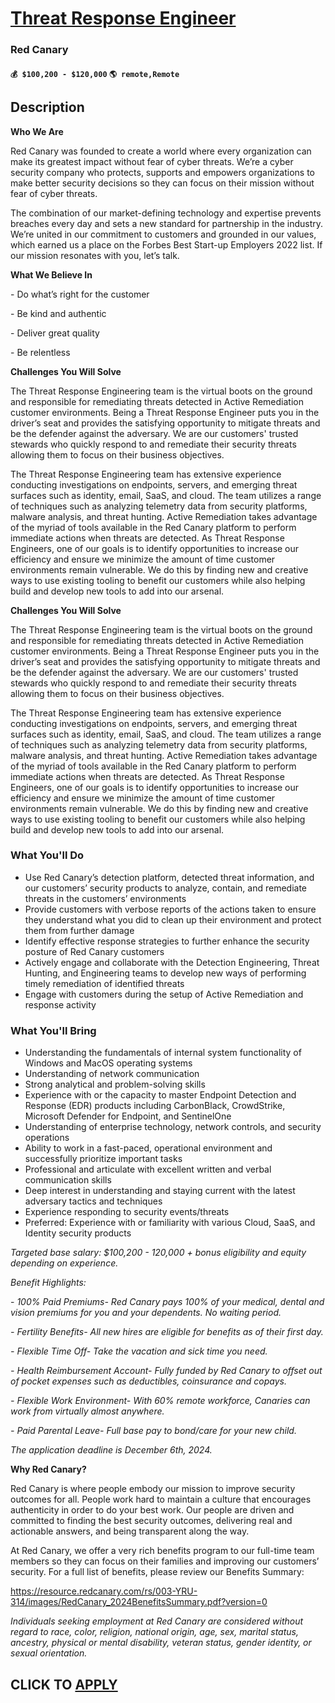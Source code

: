 # [Threat Response Engineer](https://www.remotewlb.com/apply/threat-response-engineer)  
### Red Canary  
#### `💰 $100,200 - $120,000` `🌎 remote,Remote`  

## Description

 **Who We Are**

Red Canary was founded to create a world where every organization can make its greatest impact without fear of cyber threats. We’re a cyber security company who protects, supports and empowers organizations to make better security decisions so they can focus on their mission without fear of cyber threats.

  

The combination of our market-defining technology and expertise prevents breaches every day and sets a new standard for partnership in the industry. We’re united in our commitment to customers and grounded in our values, which earned us a place on the Forbes Best Start-up Employers 2022 list. If our mission resonates with you, let’s talk.

  

 **What We Believe In**

\- Do what’s right for the customer

\- Be kind and authentic

\- Deliver great quality

\- Be relentless

  

**Challenges You Will Solve**

The Threat Response Engineering team is the virtual boots on the ground and responsible for remediating threats detected in Active Remediation customer environments. Being a Threat Response Engineer puts you in the driver’s seat and provides the satisfying opportunity to mitigate threats and be the defender against the adversary. We are our customers' trusted stewards who quickly respond to and remediate their security threats allowing them to focus on their business objectives.

  

The Threat Response Engineering team has extensive experience conducting investigations on endpoints, servers, and emerging threat surfaces such as identity, email, SaaS, and cloud. The team utilizes a range of techniques such as analyzing telemetry data from security platforms, malware analysis, and threat hunting. Active Remediation takes advantage of the myriad of tools available in the Red Canary platform to perform immediate actions when threats are detected. As Threat Response Engineers, one of our goals is to identify opportunities to increase our efficiency and ensure we minimize the amount of time customer environments remain vulnerable. We do this by finding new and creative ways to use existing tooling to benefit our customers while also helping build and develop new tools to add into our arsenal.

  

 **Challenges You Will Solve**

The Threat Response Engineering team is the virtual boots on the ground and responsible for remediating threats detected in Active Remediation customer environments. Being a Threat Response Engineer puts you in the driver’s seat and provides the satisfying opportunity to mitigate threats and be the defender against the adversary. We are our customers' trusted stewards who quickly respond to and remediate their security threats allowing them to focus on their business objectives.

  

The Threat Response Engineering team has extensive experience conducting investigations on endpoints, servers, and emerging threat surfaces such as identity, email, SaaS, and cloud. The team utilizes a range of techniques such as analyzing telemetry data from security platforms, malware analysis, and threat hunting. Active Remediation takes advantage of the myriad of tools available in the Red Canary platform to perform immediate actions when threats are detected. As Threat Response Engineers, one of our goals is to identify opportunities to increase our efficiency and ensure we minimize the amount of time customer environments remain vulnerable. We do this by finding new and creative ways to use existing tooling to benefit our customers while also helping build and develop new tools to add into our arsenal.

  

### What You'll Do

* Use Red Canary’s detection platform, detected threat information, and our customers’ security products to analyze, contain, and remediate threats in the customers’ environments
* Provide customers with verbose reports of the actions taken to ensure they understand what you did to clean up their environment and protect them from further damage
* Identify effective response strategies to further enhance the security posture of Red Canary customers
* Actively engage and collaborate with the Detection Engineering, Threat Hunting, and Engineering teams to develop new ways of performing timely remediation of identified threats
* Engage with customers during the setup of Active Remediation and response activity

  

### What You'll Bring

* Understanding the fundamentals of internal system functionality of Windows and MacOS operating systems 
* Understanding of network communication
* Strong analytical and problem-solving skills
* Experience with or the capacity to master Endpoint Detection and Response (EDR) products including CarbonBlack, CrowdStrike, Microsoft Defender for Endpoint, and SentinelOne
* Understanding of enterprise technology, network controls, and security operations
* Ability to work in a fast-paced, operational environment and successfully prioritize important tasks
* Professional and articulate with excellent written and verbal communication skills
* Deep interest in understanding and staying current with the latest adversary tactics and techniques
* Experience responding to security events/threats
* Preferred: Experience with or familiarity with various Cloud, SaaS, and Identity security products

  

 _Targeted base salary: $100,200 - 120,000 + bonus eligibility and equity depending on experience._

  

 _Benefit Highlights:_

\- _100% Paid Premiums- Red Canary pays 100% of your medical, dental and vision premiums for you and your dependents. No waiting period._

 _\- Fertility Benefits- All new hires are eligible for benefits as of their first day._

 _\- Flexible Time Off- Take the vacation and sick time you need._

 _\- Health Reimbursement Account- Fully funded by Red Canary to offset out of pocket expenses such as deductibles, coinsurance and copays._

 _\- Flexible Work Environment- With 60% remote workforce, Canaries can work from virtually almost anywhere._

 _\- Paid Parental Leave- Full base pay to bond/care for your new child._

  

 _The application deadline is December 6th, 2024._

  

 **Why Red Canary?**

Red Canary is where people embody our mission to improve security outcomes for all. People work hard to maintain a culture that encourages authenticity in order to do your best work. Our people are driven and committed to finding the best security outcomes, delivering real and actionable answers, and being transparent along the way.

  

At Red Canary, we offer a very rich benefits program to our full-time team members so they can focus on their families and improving our customers’ security. For a full list of benefits, please review our Benefits Summary:

https://resource.redcanary.com/rs/003-YRU-314/images/RedCanary_2024BenefitsSummary.pdf?version=0

  

 _Individuals seeking employment at Red Canary are considered without regard to race, color, religion, national origin, age, sex, marital status, ancestry, physical or mental disability, veteran status, gender identity, or sexual orientation._

  
## CLICK TO [APPLY](https://www.remotewlb.com/apply/threat-response-engineer)

